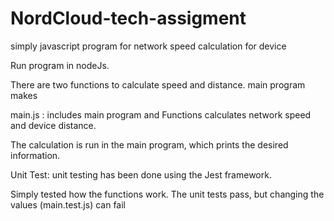 # NordCloud-tech-assigment

simply javascript program for network speed calculation for device

Run program in nodeJs. <node main.js>

There are two functions to calculate speed and distance.
main program makes 
  
  main.js : includes main program and Functions calculates network speed and device distance.

  The calculation is run in the main program, which prints the desired information.



Unit Test:
unit testing has been done using the Jest framework.

Simply tested how the functions work. The unit tests pass, but changing the values (main.test.js) can fail
